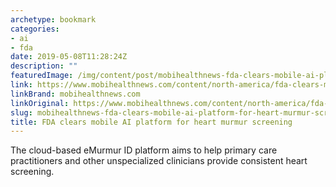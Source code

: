 ```yaml
---
archetype: bookmark
categories:
- ai
- fda
date: 2019-05-08T11:28:24Z
description: ""
featuredImage: /img/content/post/mobihealthnews-fda-clears-mobile-ai-platform-for-heart-murmur-screening.jpg
link: https://www.mobihealthnews.com/content/north-america/fda-clears-mobile-ai-platform-heart-murmur-screening
linkBrand: mobihealthnews.com
linkOriginal: https://www.mobihealthnews.com/content/north-america/fda-clears-mobile-ai-platform-heart-murmur-screening
slug: mobihealthnews-fda-clears-mobile-ai-platform-for-heart-murmur-screening
title: FDA clears mobile AI platform for heart murmur screening
---
```

The cloud-based eMurmur ID platform aims to help primary care practitioners and other unspecialized clinicians provide consistent heart screening.